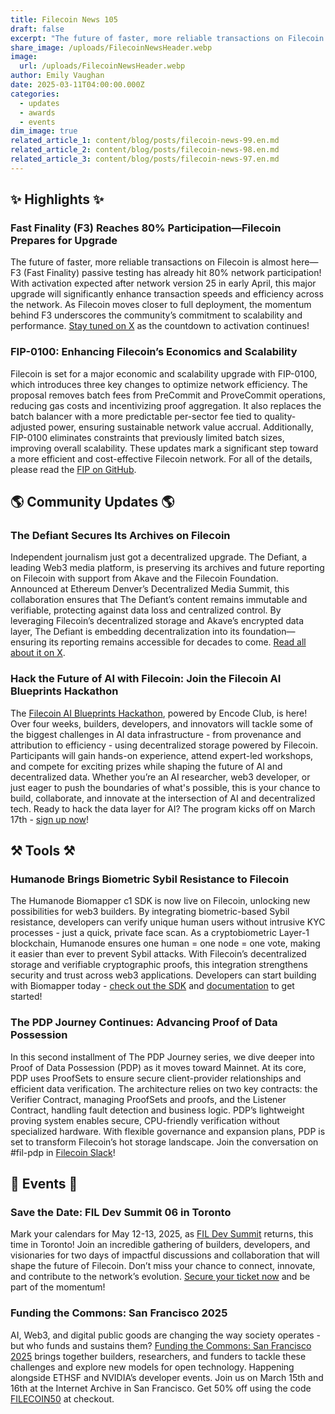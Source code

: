 ```yaml
---
title: Filecoin News 105
draft: false
excerpt: "The future of faster, more reliable transactions on Filecoin is almost here. "
share_image: /uploads/FilecoinNewsHeader.webp
image:
  url: /uploads/FilecoinNewsHeader.webp
author: Emily Vaughan
date: 2025-03-11T04:00:00.000Z
categories:
  - updates
  - awards
  - events
dim_image: true
related_article_1: content/blog/posts/filecoin-news-99.en.md
related_article_2: content/blog/posts/filecoin-news-98.en.md
related_article_3: content/blog/posts/filecoin-news-97.en.md
---
```


## ✨ Highlights ✨

### Fast Finality (F3) Reaches 80% Participation—Filecoin Prepares for Upgrade

The future of faster, more reliable transactions on Filecoin is almost here—F3 (Fast Finality) passive testing has already hit 80% network participation! With activation expected after network version 25 in early April, this major upgrade will significantly enhance transaction speeds and efficiency across the network. As Filecoin moves closer to full deployment, the momentum behind F3 underscores the community’s commitment to scalability and performance. [Stay tuned on X](https://x.com/Filecoin/status/1895851797148844410) as the countdown to activation continues!

### FIP-0100: Enhancing Filecoin’s Economics and Scalability

Filecoin is set for a major economic and scalability upgrade with FIP-0100, which introduces three key changes to optimize network efficiency. The proposal removes batch fees from PreCommit and ProveCommit operations, reducing gas costs and incentivizing proof aggregation. It also replaces the batch balancer with a more predictable per-sector fee tied to quality-adjusted power, ensuring sustainable network value accrual. Additionally, FIP-0100 eliminates constraints that previously limited batch sizes, improving overall scalability. These updates mark a significant step toward a more efficient and cost-effective Filecoin network. For all of the details, please read the [FIP on GitHub](https://github.com/filecoin-project/FIPs/blob/master/FIPS/fip-0100.md). 

## 🌎 Community Updates 🌎

### The Defiant Secures Its Archives on Filecoin

Independent journalism just got a decentralized upgrade. The Defiant, a leading Web3 media platform, is preserving its archives and future reporting on Filecoin with support from Akave and the Filecoin Foundation. Announced at Ethereum Denver’s Decentralized Media Summit, this collaboration ensures that The Defiant’s content remains immutable and verifiable, protecting against data loss and centralized control. By leveraging Filecoin’s decentralized storage and Akave’s encrypted data layer, The Defiant is embedding decentralization into its foundation—ensuring its reporting remains accessible for decades to come. [Read all about it on X](https://x.com/Filecoin/status/1894862205381943760).

### Hack the Future of AI with Filecoin: Join the Filecoin AI Blueprints Hackathon

The [Filecoin AI Blueprints Hackathon](https://www.encode.club/ai-blueprints/?utm_source=1lcmmm&utm_medium=social&utm_campaign=e0391_internal&utm_content=twitter), powered by Encode Club, is here! Over four weeks, builders, developers, and innovators will tackle some of the biggest challenges in AI data infrastructure - from provenance and attribution to efficiency - using decentralized storage powered by Filecoin. Participants will gain hands-on experience, attend expert-led workshops, and compete for exciting prizes while shaping the future of AI and decentralized data. Whether you’re an AI researcher, web3 developer, or just eager to push the boundaries of what's possible, this is your chance to build, collaborate, and innovate at the intersection of AI and decentralized tech. Ready to hack the data layer for AI? The program kicks off on March 17th - [sign up now](https://www.encode.club/ai-blueprints/?utm_source=1lcmmm&utm_medium=social&utm_campaign=e0391_internal&utm_content=twitter)!

## ⚒️ Tools ⚒️

### Humanode Brings Biometric Sybil Resistance to Filecoin

The Humanode Biomapper c1 SDK is now live on Filecoin, unlocking new possibilities for web3 builders. By integrating biometric-based Sybil resistance, developers can verify unique human users without intrusive KYC processes - just a quick, private face scan. As a cryptobiometric Layer-1 blockchain, Humanode ensures one human = one node = one vote, making it easier than ever to prevent Sybil attacks. With Filecoin’s decentralized storage and verifiable cryptographic proofs, this integration strengthens security and trust across web3 applications. Developers can start building with Biomapper today - [check out the SDK](https://humanode-network.github.io/biomapper-sdk/) and [documentation](https://docs.biomapper.hmnd.app/) to get started!

### The PDP Journey Continues: Advancing Proof of Data Possession

In this second installment of The PDP Journey series, we dive deeper into Proof of Data Possession (PDP) as it moves toward Mainnet. At its core, PDP uses ProofSets to ensure secure client-provider relationships and efficient data verification. The architecture relies on two key contracts: the Verifier Contract, managing ProofSets and proofs, and the Listener Contract, handling fault detection and business logic. PDP’s lightweight proving system enables secure, CPU-friendly verification without specialized hardware. With flexible governance and expansion plans, PDP is set to transform Filecoin’s hot storage landscape. Join the conversation on #fil-pdp in [Filecoin Slack](http://filecoin.io/slack)!

## 🎉 Events 🎉

### Save the Date: FIL Dev Summit 06 in Toronto

Mark your calendars for May 12-13, 2025, as [FIL Dev Summit](https://www.fildev.io/FDS-6) returns, this time in Toronto! Join an incredible gathering of builders, developers, and visionaries for two days of impactful discussions and collaboration that will shape the future of Filecoin. Don’t miss your chance to connect, innovate, and contribute to the network’s evolution. [Secure your ticket now](https://www.fildev.io/FDS-6) and be part of the momentum! 

### Funding the Commons: San Francisco 2025

AI, Web3, and digital public goods are changing the way society operates - but who funds and sustains them? [Funding the Commons: San Francisco 2025](https://lu.ma/ftc-sf-2025) brings together builders, researchers, and funders to tackle these challenges and explore new models for open technology. Happening alongside ETHSF and NVIDIA’s developer events. Join us on March 15th and 16th at the Internet Archive in San Francisco. Get 50% off using the code [FILECOIN50](https://lu.ma/ftc-sf-2025) at checkout.
